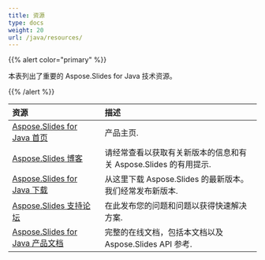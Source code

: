 ```yaml
---
title: 资源
type: docs
weight: 20
url: /java/resources/
---
```


{{% alert color="primary" %}} 

本表列出了重要的 Aspose.Slides for Java 技术资源。 

{{% /alert %}} 

|**资源**|**描述**|
| :- | :- |
|[Aspose.Slides for Java 首页](https://products.aspose.com/slides/java/)|产品主页.|
|[Aspose.Slides 博客](https://blog.aspose.com/category/slides/)|请经常查看以获取有关新版本的信息和有关 Aspose.Slides 的有用提示.|
|[Aspose.Slides for Java 下载](https://releases.aspose.com/java/repo/com/aspose/aspose-slides/)|从这里下载 Aspose.Slides 的最新版本。我们经常发布新版本.|
|[Aspose.Slides 支持论坛](https://forum.aspose.com/c/slides/11)|在此发布您的问题和问题以获得快速解决方案.|
|[Aspose.Slides for Java 产品文档](/slides/java/)|完整的在线文档，包括本文档以及 Aspose.Slides API 参考.|